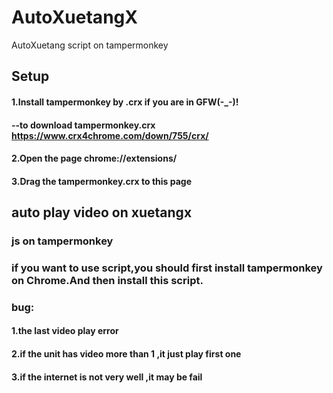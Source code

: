 # AutoXuetangX
AutoXuetang script on tampermonkey
## Setup
#### 1.Install tampermonkey by .crx if you are in GFW(-_-)!
####   --to download tampermonkey.crx https://www.crx4chrome.com/down/755/crx/ 
#### 2.Open the page chrome://extensions/ 
#### 3.Drag the tampermonkey.crx to this page
## auto play video on xuetangx
### js on tampermonkey
### if you want to use script,you should first install tampermonkey on Chrome.And then install this script.
### bug:
#### 1.the last video play error
#### 2.if the unit has video more than 1 ,it just play first one
#### 3.if the internet is not very well ,it may be fail
